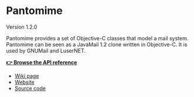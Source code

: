 # Pantomime

Version 1.2.0

Pantomime provides a set of Objective-C classes that model a mail system. Pantomime can be seen as a JavaMail 1.2 clone written in Objective-C. It is used by GNUMail and LuserNET.

**<a href="../../../../GSDoc/Pantomime/MasterTOC.html">👉 Browse the API reference</a>**  

* [Wiki page](http://wiki.gnustep.org/index.php/Pantomime)
* [Website](https://www.nongnu.org/gnustep-nonfsf/gnumail/)
* [Source code](http://svn.savannah.gnu.org/viewvc/gnustep-nonfsf/frameworks/pantomime/)
